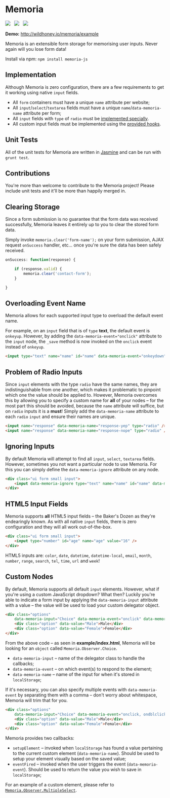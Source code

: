 Memoria
=======

<img src="https://travis-ci.org/Wildhoney/Memoria.png" />
&nbsp;
<img src="https://badge.fury.io/js/memoria-js.png" />
&nbsp;
<img src="https://www.codeship.io/projects/c571f800-7276-0131-62fb-262d8449eba4/status" />

**Demo:** http://wildhoney.io/memoria/example

Memoria is an extensible form storage for memorising user inputs. Never again will you lose form data!

Install via npm: `npm install memoria-js`

Implementation
-------

Although Memoria is zero configuration, there are a few requirements to get it working using native `input` fields.

 * All `form` containers must have a unique `name` attribute per website;
 * All `input`/`select`/`textarea` fields must have a unique `name`/`data-memoria-name` attribute per form;
 * All `input` fields with `type` of `radio` must be <a href="https://github.com/Wildhoney/Memoria#problem-of-radio-inputs">implemented specially</a>.
 * All custom input fields must be implemented using the <a href="https://github.com/Wildhoney/Memoria#custom-nodes">provided hooks</a>.

Unit Tests
-------

All of the unit tests for Memoria are written in <a href="https://jasmine.github.io/" target="_blank">Jasmine</a> and can be run with `grunt test`.

Contributions
-------

You're more than welcome to contribute to the Memoria project! Please include unit tests and it'll be more than happily merged in.

Clearing Storage
-------

Since a form submission is no guarantee that the form data was received successfully, Memoria leaves it entirely up to you to clear the stored form data.

Simply invoke `memoria.clear('form-name');` on your form submission, AJAX request `onSuccess` handler, etc... once you're sure the data has been safely received.

```javascript
onSuccess: function(response) {

    if (response.valid) {
        memoria.clear('contact-form');
    }

}
```

Overloading Event Name
-------

Memoria allows for each supported input type to overload the default event name.

For example, on an `input` field that is of `type` <strong>text</strong>, the default event is `onkeyup`. However, by adding the `data-memoria-event="onclick"` attribute to the `input` node, the `_save` method is now invoked on the `onclick` event instead of `onkeyup`.

```html
<input type="text" name="name" id="name" data-memoria-event="onkeydown" />
```

Problem of Radio Inputs
-------

Since `input` elements with the type `radio` have the same names, they are indistinguishable from one another, which makes it problematic to pinpoint which one the value should be applied to. However, Memoria overcomes this by allowing you to specify a custom name for <strong>all</strong> of your nodes &ndash; for the most part this should be avoided, because the `name` attribute will suffice, but on `radio` inputs it is a <strong>must</strong>! Simply add the `data-memoria-name` attribute to each `radio` `input` and ensure their names are unique.

```html
<input name="response" data-memoria-name="response-yep" type="radio" />
<input name="response" data-memoria-name="response-nope" type="radio" />
```

Ignoring Inputs
-------

By default Memoria will attempt to find all `input`, `select`, `textarea` fields. However, sometimes you not want a particular node to use Memoria. For this you can simply define the `data-memoria-ignore` attribute on any node.

```html
<div class="ui form small input">
    <input data-memoria-ignore type="text" name="name" id="name" data-memoria-event="onkeyup" />
</div>
```

HTML5 Input Fields
-------

Memoria supports <strong>all</strong> HTML5 input fields &ndash; the Baker's Dozen as they're endearingly known. As with all native `input` fields, there is zero configuration and they will all work out-of-the-box.

```html
<div class="ui form small input">
    <input type="number" id="age" name="age" value="16" />
</div>
```

HTML5 inputs are: `color`, `date`, `datetime`, `datetime-local`, `email`, `month`, `number`, `range`, `search`, `tel`, `time`, `url` and `week`!

Custom Nodes
-------

By default, Memoria supports all default `input` elements. However, what if you're using a custom JavaScript dropdown? What then? Luckily you're able to indicate a form input by applying the `data-memoria-input` attribute with a value &ndash; the value will be used to load your custom delegator object.

```html
<div class="options"
    data-memoria-input="Choice" data-memoria-event="onclick" data-memoria-name="gender">
    <div class="option" data-value="Male">Male</div>
    <div class="option" data-value="Female">Female</div>
</div>
```

From the above code &ndash; as seen in <strong>example/index.html</strong>, Memoria will be looking for an `object` called `Memoria.Observer.Choice`.

 * `data-memoria-input` &ndash; name of the delegator class to handle the callbacks;
 * `data-memoria-event` &ndash; on which event(s) to respond to the element;
 * `data-memoria-name` &ndash; name of the input for when it's stored in `localStorage`;

If it's necessary, you can also specify multiple events with `data-memoria-event` by separating them with a comma &ndash; don't worry about whitespace, Memoria will trim that for you.

```html
<div class="options"
    data-memoria-input="Choice" data-memoria-event="onclick, ondblclick" data-memoria-name="gender">
    <div class="option" data-value="Male">Male</div>
    <div class="option" data-value="Female">Female</div>
</div>
```

Memoria provides two callbacks:

 * `setupElement` &ndash; invoked when `localStorage` has found a value pertaining to the current custom element (`data-memoria-name`). Should be used to setup your element visually based on the saved value;
 * `eventFired` &ndash; invoked when the user triggers the event (`data-memoria-event`). Should be used to return the value you wish to save in `localStorage`;

For an example of a custom element, please refer to <a href="https://github.com/Wildhoney/Memoria/blob/master/packages/observers/MultipleSelect.js">`Memoria.Observer.MultipleSelect`</a>.
